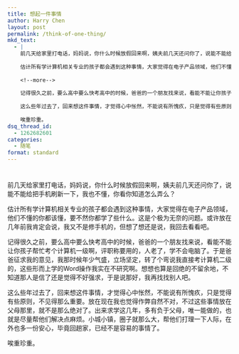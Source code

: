```yaml
---
title: 想起一件事情
author: Harry Chen
layout: post
permalink: /think-of-one-thing/
mkd_text:
  - |
    前几天给家里打电话，妈妈说，你什么时候放假回来啊，姨夫前几天还问你了，说能不能给把手机刷新一下，我也不懂，你看你知道怎么弄么？
    
    估计所有学计算机相关专业的孩子都会遇到这种事情，大家觉得在电子产品领域，他们不懂的你都该懂，要不然你都学了些什么。这是个极为无奈的问题。或许放在几年前我肯定会说，我又不是修手机的，但想了想还是说，我回去看看吧。
    
    <!--more-->
    
    记得很久之前，要么高中要么快考高中的时候，爸爸的一个朋友找来说，看能不能让你孩子帮忙考个计算机一级啊，评职称要用的，人老了，学不会电脑了。于是爸爸征求我的意见，我那时候年少气盛，立场坚定，转了个弯说我直接考计算机二级的，这些形而上学的Word操作我实在不研究啊。想想也算是回绝的不留余地，不知道那人是信了还是觉得不好强求，于是说那好，我再找找别人吧。
    
    这么些年过去了，回来想这件事情，才觉得心中怅然，不能说有所愧疚，只是觉得有些原则，不见得那么重要。放在现在我也觉得作弊自然不对，不过这些事情放在父母那里，就不是那么绝对了。出来求学这几年，多有负于父母，唯一能做的，也就是尽量帮他们解决点麻烦。小城小镇，圈子就那么大，帮他们打理一下人际，在外也多一份安心，毕竟回趟家，已经不是容易的事情了。
    
    唉重珍重。
dsq_thread_id:
  - 1262682601
categories:
  - 随笔
format: standard
---
```

# 

前几天给家里打电话，妈妈说，你什么时候放假回来啊，姨夫前几天还问你了，说能不能给把手机刷新一下，我也不懂，你看你知道怎么弄么？

估计所有学计算机相关专业的孩子都会遇到这种事情，大家觉得在电子产品领域，他们不懂的你都该懂，要不然你都学了些什么。这是个极为无奈的问题。或许放在几年前我肯定会说，我又不是修手机的，但想了想还是说，我回去看看吧。

记得很久之前，要么高中要么快考高中的时候，爸爸的一个朋友找来说，看能不能让你孩子帮忙考个计算机一级啊，评职称要用的，人老了，学不会电脑了。于是爸爸征求我的意见，我那时候年少气盛，立场坚定，转了个弯说我直接考计算机二级的，这些形而上学的Word操作我实在不研究啊。想想也算是回绝的不留余地，不知道那人是信了还是觉得不好强求，于是说那好，我再找找别人吧。

这么些年过去了，回来想这件事情，才觉得心中怅然，不能说有所愧疚，只是觉得有些原则，不见得那么重要。放在现在我也觉得作弊自然不对，不过这些事情放在父母那里，就不是那么绝对了。出来求学这几年，多有负于父母，唯一能做的，也就是尽量帮他们解决点麻烦。小城小镇，圈子就那么大，帮他们打理一下人际，在外也多一份安心，毕竟回趟家，已经不是容易的事情了。

唉重珍重。